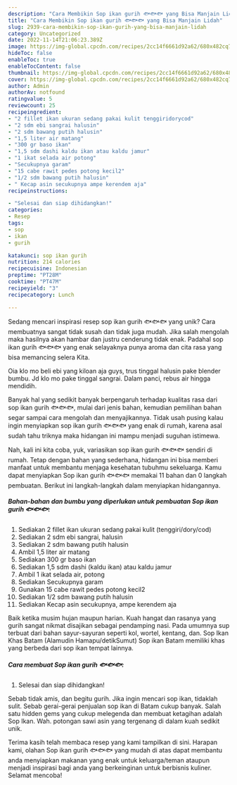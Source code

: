 ```yaml
---
description: "Cara Membikin Sop ikan gurih 🐟🐟🐟 yang Bisa Manjain Lidah"
title: "Cara Membikin Sop ikan gurih 🐟🐟🐟 yang Bisa Manjain Lidah"
slug: 2939-cara-membikin-sop-ikan-gurih-yang-bisa-manjain-lidah
category: Uncategorized
date: 2022-11-14T21:06:23.389Z
image: https://img-global.cpcdn.com/recipes/2cc14f6661d92a62/680x482cq70/sop-ikan-gurih-foto-resep-utama.jpg
hideToc: false
enableToc: true
enableTocContent: false
thumbnail: https://img-global.cpcdn.com/recipes/2cc14f6661d92a62/680x482cq70/sop-ikan-gurih-foto-resep-utama.jpg
cover: https://img-global.cpcdn.com/recipes/2cc14f6661d92a62/680x482cq70/sop-ikan-gurih-foto-resep-utama.jpg
author: Admin
authorAv: notfound
ratingvalue: 5
reviewcount: 25
recipeingredient:
- "2 fillet ikan ukuran sedang pakai kulit tenggiridorycod"
- "2 sdm ebi sangrai halusin"
- "2 sdm bawang putih halusin"
- "1,5 liter air matang"
- "300 gr baso ikan"
- "1,5 sdm dashi kaldu ikan atau kaldu jamur"
- "1 ikat selada air potong"
- "Secukupnya garam"
- "15 cabe rawit pedes potong kecil2"
- "1/2 sdm bawang putih halusin"
- " Kecap asin secukupnya ampe kerendem aja"
recipeinstructions:

- "Selesai dan siap dihidangkan!"
categories:
- Resep
tags:
- sop
- ikan
- gurih

katakunci: sop ikan gurih 
nutrition: 214 calories
recipecuisine: Indonesian
preptime: "PT28M"
cooktime: "PT47M"
recipeyield: "3"
recipecategory: Lunch

---
```





Sedang mencari inspirasi resep sop ikan gurih 🐟🐟🐟 yang unik? Cara membuatnya sangat tidak susah dan tidak juga mudah. Jika salah mengolah maka hasilnya akan hambar dan justru cenderung tidak enak. Padahal sop ikan gurih 🐟🐟🐟 yang enak selayaknya punya aroma dan cita rasa yang bisa memancing selera Kita.





Oia klo mo beli ebi yang kiloan aja guys, trus tinggal halusin pake blender bumbu. Jd klo mo pake tinggal sangrai. Dalam panci, rebus air hingga mendidih.

Banyak hal yang sedikit banyak berpengaruh terhadap kualitas rasa dari sop ikan gurih 🐟🐟🐟, mulai dari jenis bahan, kemudian pemilihan bahan segar sampai cara mengolah dan menyajikannya. Tidak usah pusing kalau ingin menyiapkan sop ikan gurih 🐟🐟🐟 yang enak di rumah, karena asal sudah tahu triknya maka hidangan ini mampu menjadi suguhan istimewa.






Nah, kali ini kita coba, yuk, variasikan sop ikan gurih 🐟🐟🐟 sendiri di rumah. Tetap dengan bahan yang sederhana, hidangan ini bisa memberi manfaat untuk membantu menjaga kesehatan tubuhmu sekeluarga. Kamu dapat menyiapkan Sop ikan gurih 🐟🐟🐟 memakai 11 bahan dan 0 langkah pembuatan. Berikut ini langkah-langkah dalam menyiapkan hidangannya.

<!--inarticleads1-->

##### Bahan-bahan dan bumbu yang diperlukan untuk pembuatan Sop ikan gurih 🐟🐟🐟:

1. Sediakan 2 fillet ikan ukuran sedang pakai kulit (tenggiri/dory/cod)
1. Sediakan 2 sdm ebi sangrai, halusin
1. Sediakan 2 sdm bawang putih halusin
1. Ambil 1,5 liter air matang
1. Sediakan 300 gr baso ikan
1. Sediakan 1,5 sdm dashi (kaldu ikan) atau kaldu jamur
1. Ambil 1 ikat selada air, potong
1. Sediakan Secukupnya garam
1. Gunakan 15 cabe rawit pedes potong kecil2
1. Sediakan 1/2 sdm bawang putih halusin
1. Sediakan  Kecap asin secukupnya, ampe kerendem aja


Baik ketika musim hujan maupun harian. Kuah hangat dan rasanya yang gurih sangat nikmat disajikan sebagai pendamping nasi. Pada umumnya sup terbuat dari bahan sayur-sayuran seperti kol, wortel, kentang, dan. Sop Ikan Khas Batam (Alamudin Hamapu/detikSumut) Sop ikan Batam memiliki khas yang berbeda dari sop ikan tempat lainnya. 

<!--inarticleads2-->

##### Cara membuat Sop ikan gurih 🐟🐟🐟:


1. Selesai dan siap dihidangkan!

Sebab tidak amis, dan begitu gurih. Jika ingin mencari sop ikan, tidaklah sulit. Sebab gerai-gerai penjualan sop ikan di Batam cukup banyak. Salah satu hidden gems yang cukup melegenda dan membuat ketagihan adalah Sop Ikan. Wah. potongan sawi asin yang tergenang di dalam kuah sedikit unik. 

Terima kasih telah membaca resep yang kami tampilkan di sini. Harapan kami, olahan Sop ikan gurih 🐟🐟🐟 yang mudah di atas dapat membantu anda menyiapkan makanan yang enak untuk keluarga/teman ataupun menjadi inspirasi bagi anda yang berkeinginan untuk berbisnis kuliner. Selamat mencoba!
